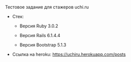 Тестовое задание для стажеров uchi.ru

* Стек:

    * Версия Ruby 3.0.2

    * Версия Rails 6.1.4.4

    * Версия Bootstrap 5.1.3

* Ссылка на heroku: https://uchiru.herokuapp.com/posts
